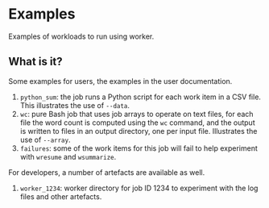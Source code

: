 # Examples

Examples of workloads to run using worker.


## What is it?

Some examples for users, the examples in the user documentation.

1. `python_sum`: the job runs a Python script for each work item in a CSV file.
   This illustrates the use of `--data`.
1. `wc`: pure Bash job that uses job arrays to operate on text files, for each
   file the word count is computed using the `wc` command, and the output is
    written to files in an output directory, one per input file.  Illustrates
    the use of `--array`.
1. `failures`: some of the work items for this job will fail to help experiment
   with `wresume` and `wsummarize`.

For developers, a number of artefacts are available as well.

1. `worker_1234`: worker directory for job ID 1234 to experiment with the log
   files and other artefacts.
